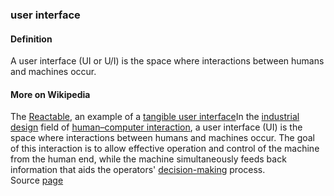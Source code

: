### user interface

<h4>Definition</h4><p>A user interface (UI or U/I) is the space where interactions between humans and machines occur.</p><h4>More on Wikipedia</h4><p>The <a href="https://en.wikipedia.org/wiki/Reactable">Reactable</a>, an example of a <a href="https://en.wikipedia.org/wiki/Tangible_user_interface">tangible user interface</a>In the <a href="https://en.wikipedia.org/wiki/Industrial_design">industrial design</a> field of <a href="https://en.wikipedia.org/wiki/Human%E2%80%93computer_interaction">human–computer interaction</a>, a user interface (UI) is the space where interactions between humans and machines occur. The goal of this interaction is to allow effective operation and control of the machine from the human end, while the machine simultaneously feeds back information that aids the operators&#39; <a href="https://en.wikipedia.org/wiki/Decision-making">decision-making</a> process.<br>Source <a href="https://en.wikipedia.org/wiki/User_interface">page</a></p>
